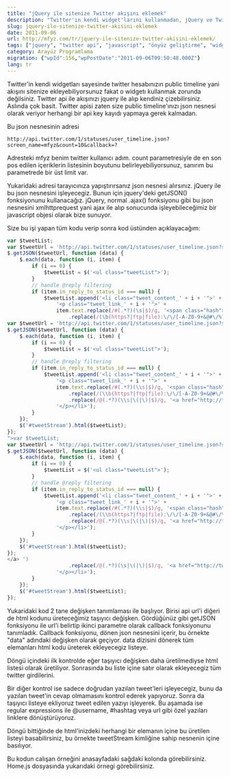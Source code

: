 ```yaml
---
title: "jQuery ile sitenize Twitter akışını eklemek"
description: "Twitter'ın kendi widget'larını kullanmadan, jQuery ve Twitter API'si ile sitenize nasıl özel bir Twitter akışı ekleyebileceğinizi adım adım anlatan bir rehber. Kod örnekleri ve açıklamalarla."
slug: jquery-ile-sitenize-twitter-akisini-eklemek
date: 2011-09-06
url: http://mfyz.com/tr/jquery-ile-sitenize-twitter-akisini-eklemek/
tags: ["jquery", "twitter api", "javascript", "önyüz geliştirme", "widget", "sosyal medya entegrasyonu"]
category: Arayüz Programlama
migration: {"wpId":156,"wpPostDate":"2011-09-06T09:50:48.000Z"}
lang: tr
---
```


Twitter'in kendi widgetları sayesinde twitter hesabınızın public timeline yani akışını sitenize ekleyebiliyorsunuz fakat o widgetı kullanmak zorunda değilsiniz. Twitter api ile akışınızı jquery ile alıp kendiniz çizebilirsiniz. Aslında çok basit. Twitter apisi zaten size public timeline'ınızı json nesnesi olarak veriyor herhangi bir api key kayıdı yapmaya gerek kalmadan.

Bu json nesnesinin adresi

```
http://api.twitter.com/1/statuses/user_timeline.json?screen_name=mfyz&count=10&callback=?

```

Adresteki mfyz benim twitter kullanıcı adım. count parametresiyle de en son pos edilen içeriklerin listesinin boyutunu belirleyebiliyorsunuz, sanırım bu parametrede bir üst limit var.

Yukaridaki adresi tarayıcınıza yapıştırırsanız json nesnesi alırsınız. jQuery ile bu json nesnesini işleyecegiz. Bunun için jquery'deki getJSON() fonksiyonunu kullanacağız. jQuery, normal .ajax() fonksiyonu gibi bu json nesnesini xmlhttprequest yani ajax ile alıp sonucunda işleyebileceğimiz bir javascript objesi olarak bize sunuyor.

Size bu işi yapan tüm kodu verip sonra kod üstünden açıklayacağım:

```js
var $tweetList;
var $tweetUrl = 'http://api.twitter.com/1/statuses/user_timeline.json?screen_name=mfyz&&count=10&callback=?';
$.getJSON($tweetUrl, function (data) {
    $.each(data, function (i, item) {
        if (i == 0) {
            $tweetList = $('<ul class="tweetList">');
        }
        // handle @reply filtering
        if (item.in_reply_to_status_id === null) {
            $tweetList.append('<li class="tweet_content_' + i + '">' +
                '<p class="tweet_link_' + i + '">' +
                item.text.replace(/#(.*?)(\s|$)/g, '<span class="hash">#$1 </span>')
                    .replace(/(\b(https?|ftp|file):\/\/[-A-Z0-9+&@#\/%?=~_|!:,.;]*[-A-Z0-9+&@#\/%=~_|])/ig, '<a href="var $tweetList;
var $tweetUrl = 'http://api.twitter.com/1/statuses/user_timeline.json?screen_name=mfyz&&count=10&callback=?';
$.getJSON($tweetUrl, function (data) {
    $.each(data, function (i, item) {
        if (i == 0) {
            $tweetList = $('<ul class="tweetList">');
        }
        // handle @reply filtering
        if (item.in_reply_to_status_id === null) {
            $tweetList.append('<li class="tweet_content_' + i + '">' +
                '<p class="tweet_link_' + i + '">' +
                item.text.replace(/#(.*?)(\\s|$)/g, '<span class="hash">#$1 </span>')
                    .replace(/(\\b(https?|ftp|file):\/\/[-A-Z0-9+&@#\/%?=~_|!:,.;]*[-A-Z0-9+&@#\/%=~_|])/ig, '<a href="$&">$&</a> ')
                    .replace(/@(.*?)(\\s|\(|\)|$)/g, '<a href="http://twitter.com/$1">@$1 </a>$2') +
                '</p></li>');
        }
    });
    $('#tweetStream').html($tweetList);
});
">var $tweetList;
var $tweetUrl = 'http://api.twitter.com/1/statuses/user_timeline.json?screen_name=mfyz&&count=10&callback=?';
$.getJSON($tweetUrl, function (data) {
    $.each(data, function (i, item) {
        if (i == 0) {
            $tweetList = $('<ul class="tweetList">');
        }
        // handle @reply filtering
        if (item.in_reply_to_status_id === null) {
            $tweetList.append('<li class="tweet_content_' + i + '">' +
                '<p class="tweet_link_' + i + '">' +
                item.text.replace(/#(.*?)(\\s|$)/g, '<span class="hash">#$1 </span>')
                    .replace(/(\\b(https?|ftp|file):\/\/[-A-Z0-9+&@#\/%?=~_|!:,.;]*[-A-Z0-9+&@#\/%=~_|])/ig, '<a href="$&">$&</a> ')
                    .replace(/@(.*?)(\\s|\(|\)|$)/g, '<a href="http://twitter.com/$1">@$1 </a>$2') +
                '</p></li>');
        }
    });
    $('#tweetStream').html($tweetList);
});
</a> ')
                    .replace(/@(.*?)(\s|\(|\)|$)/g, '<a href="http://twitter.com/$1">@$1 </a>$2') +
                '</p></li>');
        }
    });
    $('#tweetStream').html($tweetList);
});

```

Yukaridaki kod 2 tane değişken tanımlaması ile başlıyor. Birisi api url'i diğeri de html kodunu üreteceğimiz taşıyıcı değişken. Gördüğünüz gibi getJSON fonksiyonu ile url'i belirtip ikinci parametre olarak callback fonksiyonunu tanımladık. Callback fonksiyonu, dönen json nesnesini içerir, bu örnekte "data" adındaki değişken olarak geçiyor. data dizisini dönerek tüm elemanları html kodu üreterek ekleyecegiz listeye.

Döngü içindeki ilk kontrolde eğer taşıyıcı değişken daha üretilmediyse html listesi olarak üretiliyor. Sonrasında bu liste içine satır olarak ekleyecegiz tüm twitter girdilerini.

Bir diğer kontrol ise sadece doğrudan yazılan tweet'leri işleyecegiz, bunu da yazılan tweet'in cevap olmamasını kontrol ederek yapıyoruz. Sonra da taşıyıcı listeye ekliyoruz tweet edilen yazıyı işleyerek. Bu aşamada ise regular expressions ile @username, #hashtag veya url gibi özel yazıları linklere dönüştürüyoruz.

Döngü bittiğinde de html'inizdeki herhangi bir elemanın içine bu üretilen listeyi basabilirsiniz, bu örnekte tweetStream kimliğine sahip nesnenin içine basılıyor.

Bu kodun calışan örneğini anasayfadaki sağdaki kolonda görebilirsiniz. Home.js dosyasında yukarıdaki örnegi görebilirsiniz.